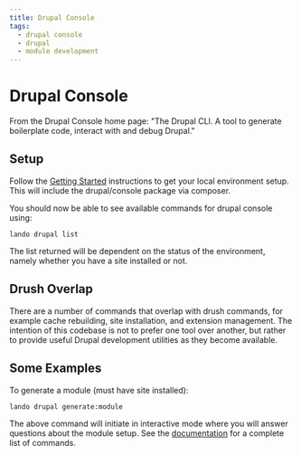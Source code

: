 ```yaml
---
title: Drupal Console
tags:
  - drupal console
  - drupal
  - module development
---
```

# Drupal Console

From the Drupal Console home page:
"The Drupal CLI. A tool to generate boilerplate code, interact with and debug Drupal."


## Setup

Follow the [Getting Started](getting-started.md) instructions to get your local environment setup.
This will include the drupal/console package via composer.

You should now be able to see available commands for drupal console using:
```
lando drupal list
```

The list returned will be dependent on the status of the environment,
namely whether you have a site installed or not.

## Drush Overlap

There are a number of commands that overlap with drush commands, for example cache rebuilding,
site installation, and extension management. The intention of this codebase is not to prefer one
tool over another, but rather to provide useful Drupal development utilities as they become available.

## Some Examples

To generate a module (must have site installed):
```
lando drupal generate:module
```
The above command will initiate in interactive mode where you will answer questions about the module setup.
See the [documentation](https://drupalconsole.com/) for a complete list of commands.

[Drupal Console]: https://drupalconsole.com/
